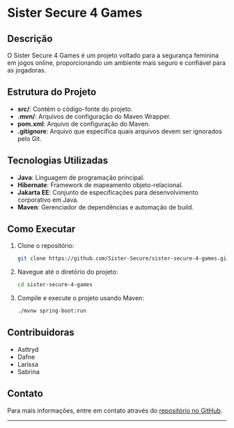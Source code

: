# Sister Secure 4 Games

## Descrição

O Sister Secure 4 Games é um projeto voltado para a segurança feminina em jogos online, proporcionando um ambiente mais seguro e confiável para as jogadoras.

## Estrutura do Projeto

- **src/**: Contém o código-fonte do projeto.
- **.mvn/**: Arquivos de configuração do Maven Wrapper.
- **pom.xml**: Arquivo de configuração do Maven.
- **.gitignore**: Arquivo que especifica quais arquivos devem ser ignorados pelo Git.

## Tecnologias Utilizadas

- **Java**: Linguagem de programação principal.
- **Hibernate**: Framework de mapeamento objeto-relacional.
- **Jakarta EE**: Conjunto de especificações para desenvolvimento corporativo em Java.
- **Maven**: Gerenciador de dependências e automação de build.

## Como Executar

1. Clone o repositório:
    ```bash
    git clone https://github.com/Sister-Secure/sister-secure-4-games.git
    ```
2. Navegue até o diretório do projeto:
    ```bash
    cd sister-secure-4-games
    ```
3. Compile e execute o projeto usando Maven:
    ```bash
    ./mvnw spring-boot:run
    ```

## Contribuidoras
- Asttryd
- Dafne
- Larissa
- Sabrina

## Contato

Para mais informações, entre em contato através do [repositório no GitHub](https://github.com/Sister-Secure/sister-secure-4-games).

---
